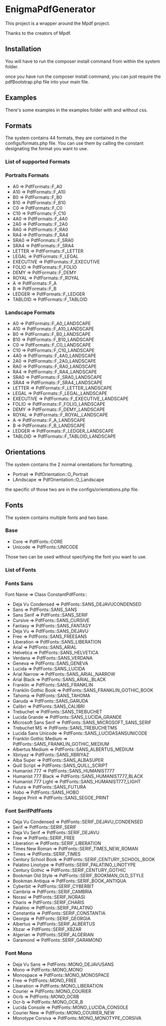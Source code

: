 # EnigmaPdfGenerator

This project is a wrapper around the Mpdf project.

Thanks to the creators of Mpdf.

## Installation

You will have to run the composer install command from within the system folder.

once you have run the composer install command, you can just require the pdfBootstrap.php file into your main file.

## Examples

There's some examples in the examples folder with and without css.

## Formats

The system contains 44 formats, they are contained in the configs/formats.php file.  You can use them by calling the constant designating the format you want to use.

### List of supported Formats

### Portraits Formats

- A0                       => PdfFormats::F_A0
- A10                      => PdfFormats::F_A10
- B0                       => PdfFormats::F_B0
- B10                      => PdfFormats::F_B10
- C0                       => PdfFormats::F_C0
- C10                      => PdfFormats::F_C10
- 4A0                      => PdfFormats::F_4A0
- 2A0                      => PdfFormats::F_2A0
- RA0                      => PdfFormats::F_RA0
- RA4                      => PdfFormats::F_RA4
- SRA0                     => PdfFormats::F_SRA0
- SRA4                     => PdfFormats::F_SRA4
- LETTER                   => PdfFormats::F_LETTER
- LEGAL                    => PdfFormats::F_LEGAL
- EXECUTIVE                => PdfFormats::F_EXECUTIVE
- FOLIO                    => PdfFormats::F_FOLIO
- DEMY                     => PdfFormats::F_DEMY
- ROYAL                    => PdfFormats::F_ROYAL
- A                        => PdfFormats::F_A
- B                        => PdfFormats::F_B
- LEDGER                   => PdfFormats::F_LEDGER
- TABLOID                  => PdfFormats::F_TABLOID

### Landscape Formats

- A0                       => PdfFormats::F_A0_LANDSCAPE
- A10                      => PdfFormats::F_A10_LANDSCAPE
- B0                       => PdfFormats::F_B0_LANDSCAPE
- B10                      => PdfFormats::F_B10_LANDSCAPE
- C0                       => PdfFormats::F_C0_LANDSCAPE
- C10                      => PdfFormats::F_C10_LANDSCAPE
- 4A0                      => PdfFormats::F_4A0_LANDSCAPE
- 2A0                      => PdfFormats::F_2A0_LANDSCAPE
- RA0                      => PdfFormats::F_RA0_LANDSCAPE
- RA4                      => PdfFormats::F_RA4_LANDSCAPE
- SRA0                     => PdfFormats::F_SRA0_LANDSCAPE
- SRA4                     => PdfFormats::F_SRA4_LANDSCAPE
- LETTER                   => PdfFormats::F_LETTER_LANDSCAPE
- LEGAL                    => PdfFormats::F_LEGAL_LANDSCAPE
- EXECUTIVE                => PdfFormats::F_EXECUTIVE_LANDSCAPE
- FOLIO                    => PdfFormats::F_FOLIO_LANDSCAPE
- DEMY                     => PdfFormats::F_DEMY_LANDSCAPE
- ROYAL                    => PdfFormats::F_ROYAL_LANDSCAPE
- A                        => PdfFormats::F_A_LANDSCAPE
- B                        => PdfFormats::F_B_LANDSCAPE
- LEDGER                   => PdfFormats::F_LEDGER_LANDSCAPE
- TABLOID                  => PdfFormats::F_TABLOID_LANDSCAPE

## Orientations

The system contains the 2 normal orientations for formatting.

- Portrait                 => PdfOrientation::O_Portrait
- LAndscape                => PdfOrientation::O_Landscape

the specific of those two are in the configs/orientations.php file.

## Fonts

The system contains multiple fonts and two base.

### Base

- Core                     => PdfFonts::CORE
- Unicode                  => PdfFonts::UNICODE

Those two can be used without specifying the font you want to use.

### List of Fonts

### Fonts Sans

Font Name => Class ConstantPdfFonts::

- Deja Vu Condensed        => PdfFonts::SANS_DEJAVUCONDENSED
- Sans                     => PdfFonts::SANS_SANS
- Sans Serif               => PdfFonts::SANS_SERIF
- Cursive                  => PdfFonts::SANS_CURSIVE
- Fantasy                  => PdfFonts::SANS_FANTASY
- Deja Vu                  => PdfFonts::SANS_DEJAVU
- Free                     => PdfFonts::SANS_FREESANS
- Liberation               => PdfFonts::SANS_LIBERATION
- Arial                    => PdfFonts::SANS_ARIAL
- Helvetica                => PdfFonts::SANS_HELVETICA
- Verdana                  => PdfFonts::SANS_VERDANA
- Geneva                   => PdfFonts::SANS_GENEVA
- Lucida                   => PdfFonts::SANS_LUCIDA
- Arial Narrow             => PdfFonts::SANS_ARIAL_NARROW
- Arial Black              => PdfFonts::SANS_ARIAL_BLACK
- Franklin                 => PdfFonts::SANS_FRANKLIN
- Franklin Gothic Book     => PdfFonts::SANS_FRANKLIN_GOTHIC_BOOK
- Tahoma                   => PdfFonts::SANS_TAHOMA
- Garuda                   => PdfFonts::SANS_GARUDA
- Calibri                  => PdfFonts::SANS_CALIBRI
- Trebuchet                => PdfFonts::SANS_TREBUCHET
- Lucida Grande            => PdfFonts::SANS_LUCIDA_GRANDE
- Microsoft Sans Serif     => PdfFonts::SANS_MICROSOFT_SANS_SERIF
- Trebuchet MS             => PdfFonts::SANS_TREBUCHETMS
- Lucida Sans Unicode      => PdfFonts::SANS_LUCIDASANSUNICODE
- Franklin Gothic Medium   => PdfFonts::SANS_FRANKLIN_GOTHIC_MEDIUM
- Albertus Medium          => PdfFonts::SANS_ALBERTUS_MEDIUM
- Xbriyaz                  => PdfFonts::SANS_XBRIYAZ
- Alba Super               => PdfFonts::SANS_ALBASUPER
- Quill Script             => PdfFonts::SANS_QUILL_SCRIPT
- Humanist 777             => PdfFonts::SANS_HUMANIST777
- Humanist 777 Black       => PdfFonts::SANS_HUMANIST777_BLACK
- Humanist 777 Light       => PdfFonts::SANS_HUMANIST777_LIGHT
- Futura                   => PdfFonts::SANS_FUTURA
- Hobo                     => PdfFonts::SANS_HOBO
- Segoe Print              => PdfFonts::SANS_SEGOE_PRINT

### Font SerifPdfFonts

- Deja Vu Condensed        => PdfFonts::SERIF_DEJAVU_CONDENSED
- Serif                    => PdfFonts::SERIF_SERIF
- Deja Vu Serif            => PdfFonts::SERIF_DEJAVU
- Free                     => PdfFonts::SERIF_FREE
- Liberation               => PdfFonts::SERIF_LIBERATION
- Times New Roman          => PdfFonts::SERIF_TIMES_NEW_ROMAN
- Times                    => PdfFonts::SERIF_TIMES
- Century School Book      => PdfFonts::SERIF_CENTURY_SCHOOL_BOOK
- Palatino Linotype        => PdfFonts::SERIF_PALATINO_LINOTYPE
- Century Gothic           => PdfFonts::SERIF_CENTURY_GOTHIC
- Bookman Old Style        => PdfFonts::SERIF_BOOKMAN_OLD_STYLE
- Bookman Antiqua          => PdfFonts::SERIF_BOOK_ANTIQUA
- Cyberbit                 => PdfFonts::SERIF_CYBERBIT
- Cambria                  => PdfFonts::SERIF_CAMBRIA
- Norasi                   => PdfFonts::SERIF_NORASI
- Charis                   => PdfFonts::SERIF_CHARIS
- Palatino                 => PdfFonts::SERIF_PALATINO
- Constantia               => PdfFonts::SERIF_CONSTANTIA
- Georgia                  => PdfFonts::SERIF_GEORGIA
- Albertus                 => PdfFonts::SERIF_ALBERTUS
- Xbzar                    => PdfFonts::SERIF_XBZAR
- Algerian                 => PdfFonts::SERIF_ALGERIAN
- Garamond                 => PdfFonts::SERIF_GARAMOND

### Font Mono

- Deja Vu Sans             => PdfFonts::MONO_DEJAVUSANS
- Mono                     => PdfFonts::MONO_MONO
- Monospace                => PdfFonts::MONO_MONOSPACE
- Free                     => PdfFonts::MONO_FREE
- Liberation               => PdfFonts::MONO_LIBERATION
- Courier                  => PdfFonts::MONO_COURIER
- Ocrb                     => PdfFonts::MONO_OCRB
- Ocr-b                    => PdfFonts::MONO_OCR_B
- Lucida Console           => PdfFonts::MONO_LUCIDA_CONSOLE
- Courier New              => PdfFonts::MONO_COURIER_NEW
- Monotype Corsiva         => PdfFonts::MONO_MONOTYPE_CORSIVA
